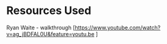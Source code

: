 
# Resources Used

Ryan Waite - walkthrough [https://www.youtube.com/watch?v=ag_jBDFAL0U&feature=youtu.be ]